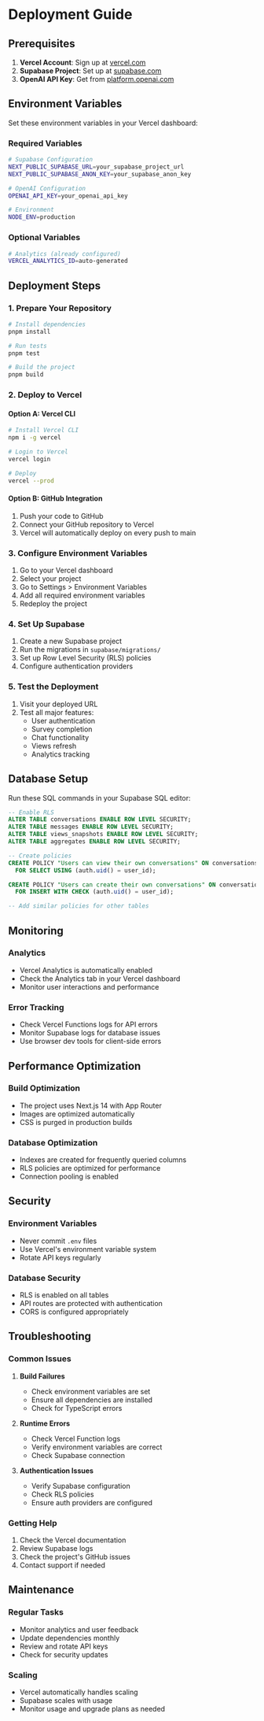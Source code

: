 # Deployment Guide

## Prerequisites

1. **Vercel Account**: Sign up at [vercel.com](https://vercel.com)
2. **Supabase Project**: Set up at [supabase.com](https://supabase.com)
3. **OpenAI API Key**: Get from [platform.openai.com](https://platform.openai.com)

## Environment Variables

Set these environment variables in your Vercel dashboard:

### Required Variables

```bash
# Supabase Configuration
NEXT_PUBLIC_SUPABASE_URL=your_supabase_project_url
NEXT_PUBLIC_SUPABASE_ANON_KEY=your_supabase_anon_key

# OpenAI Configuration
OPENAI_API_KEY=your_openai_api_key

# Environment
NODE_ENV=production
```

### Optional Variables

```bash
# Analytics (already configured)
VERCEL_ANALYTICS_ID=auto-generated
```

## Deployment Steps

### 1. Prepare Your Repository

```bash
# Install dependencies
pnpm install

# Run tests
pnpm test

# Build the project
pnpm build
```

### 2. Deploy to Vercel

#### Option A: Vercel CLI
```bash
# Install Vercel CLI
npm i -g vercel

# Login to Vercel
vercel login

# Deploy
vercel --prod
```

#### Option B: GitHub Integration
1. Push your code to GitHub
2. Connect your GitHub repository to Vercel
3. Vercel will automatically deploy on every push to main

### 3. Configure Environment Variables

1. Go to your Vercel dashboard
2. Select your project
3. Go to Settings > Environment Variables
4. Add all required environment variables
5. Redeploy the project

### 4. Set Up Supabase

1. Create a new Supabase project
2. Run the migrations in `supabase/migrations/`
3. Set up Row Level Security (RLS) policies
4. Configure authentication providers

### 5. Test the Deployment

1. Visit your deployed URL
2. Test all major features:
   - User authentication
   - Survey completion
   - Chat functionality
   - Views refresh
   - Analytics tracking

## Database Setup

Run these SQL commands in your Supabase SQL editor:

```sql
-- Enable RLS
ALTER TABLE conversations ENABLE ROW LEVEL SECURITY;
ALTER TABLE messages ENABLE ROW LEVEL SECURITY;
ALTER TABLE views_snapshots ENABLE ROW LEVEL SECURITY;
ALTER TABLE aggregates ENABLE ROW LEVEL SECURITY;

-- Create policies
CREATE POLICY "Users can view their own conversations" ON conversations
  FOR SELECT USING (auth.uid() = user_id);

CREATE POLICY "Users can create their own conversations" ON conversations
  FOR INSERT WITH CHECK (auth.uid() = user_id);

-- Add similar policies for other tables
```

## Monitoring

### Analytics
- Vercel Analytics is automatically enabled
- Check the Analytics tab in your Vercel dashboard
- Monitor user interactions and performance

### Error Tracking
- Check Vercel Functions logs for API errors
- Monitor Supabase logs for database issues
- Use browser dev tools for client-side errors

## Performance Optimization

### Build Optimization
- The project uses Next.js 14 with App Router
- Images are optimized automatically
- CSS is purged in production builds

### Database Optimization
- Indexes are created for frequently queried columns
- RLS policies are optimized for performance
- Connection pooling is enabled

## Security

### Environment Variables
- Never commit `.env` files
- Use Vercel's environment variable system
- Rotate API keys regularly

### Database Security
- RLS is enabled on all tables
- API routes are protected with authentication
- CORS is configured appropriately

## Troubleshooting

### Common Issues

1. **Build Failures**
   - Check environment variables are set
   - Ensure all dependencies are installed
   - Check for TypeScript errors

2. **Runtime Errors**
   - Check Vercel Function logs
   - Verify environment variables are correct
   - Check Supabase connection

3. **Authentication Issues**
   - Verify Supabase configuration
   - Check RLS policies
   - Ensure auth providers are configured

### Getting Help

1. Check the Vercel documentation
2. Review Supabase logs
3. Check the project's GitHub issues
4. Contact support if needed

## Maintenance

### Regular Tasks
- Monitor analytics and user feedback
- Update dependencies monthly
- Review and rotate API keys
- Check for security updates

### Scaling
- Vercel automatically handles scaling
- Supabase scales with usage
- Monitor usage and upgrade plans as needed
